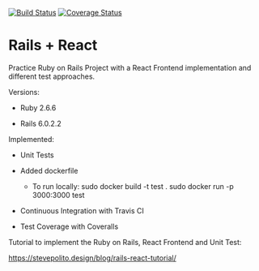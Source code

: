 [![Build Status](https://travis-ci.com/jehcriss42/rails_react.svg?branch=master)](https://travis-ci.com/jehcriss42/rails_react)
[![Coverage Status](https://coveralls.io/repos/github/jehcriss42/rails_react/badge.svg)](https://coveralls.io/github/jehcriss42/rails_react)

# Rails + React

Practice Ruby on Rails Project with a React Frontend implementation and different test approaches. 


Versions:

- Ruby 2.6.6

- Rails 6.0.2.2

Implemented: 

- Unit Tests

- Added dockerfile
    - To run locally: 
        sudo docker build -t test .
        sudo docker run -p 3000:3000 test

- Continuous Integration with Travis CI

- Test Coverage with Coveralls



Tutorial to implement the Ruby on Rails, React Frontend and Unit Test:

https://stevepolito.design/blog/rails-react-tutorial/

